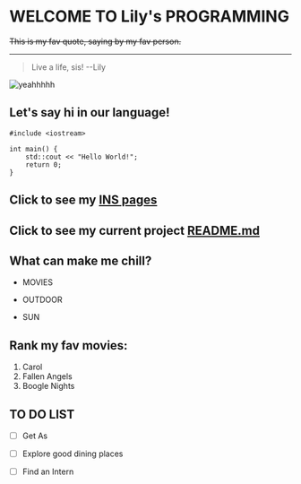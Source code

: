 
# WELCOME TO Lily's PROGRAMMING 
 

~~This is my fav quote, saying by my fav person.~~	

---
> 	Live a life,  sis!
> --Lily


![yeahhhhh](https://s3.ifanr.com/wp-content/uploads/2017/10/0-20.jpg)


## Let's say hi in our language!
```
#include <iostream>

int main() {
    std::cout << "Hello World!";
    return 0;
}
```

## Click to see my [INS pages](https://www.instagram.com/loveureverthing/)



## Click to see my current project [README.md](README.md)


## What can make me chill?
- MOVIES
* OUTDOOR
+ SUN

## Rank my fav movies:
1. Carol
2. Fallen Angels
3. Boogle Nights

## TO DO LIST
- [ ] Get As
- [ ] Explore good dining places
- [ ] Find an Intern


